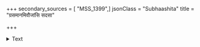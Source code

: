 +++
secondary_sources = [ "MSS_1399",]
jsonClass = "Subhaashita"
title = "ग्रसमानमिवौजांसि सदसा"

+++

<details><summary>Text</summary>

ग्रसमानमिवौजांसि सदसा गौरवेरितम्।  
नाम यस्याभिननदन्ति द्विषोऽपि स पुमान्पुमान्॥
</details>
